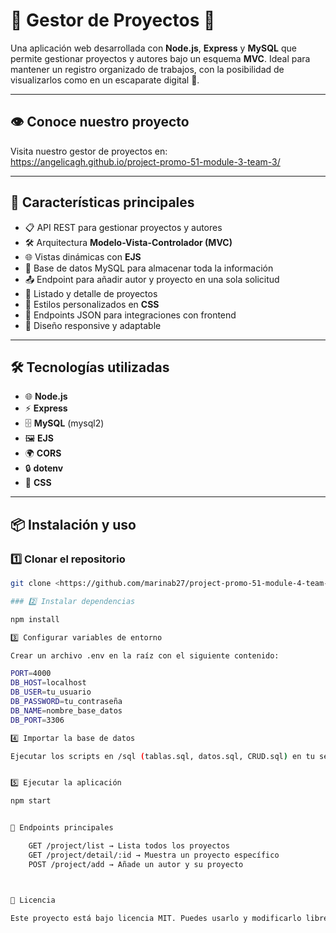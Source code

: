 # 📌 Gestor de Proyectos 🚧

Una aplicación web desarrollada con **Node.js**, **Express** y **MySQL** que permite gestionar proyectos y autores bajo un esquema **MVC**. Ideal para mantener un registro organizado de trabajos, con la posibilidad de visualizarlos como en un escaparate digital 📸.

---

## 👁️ Conoce nuestro proyecto

Visita nuestro gestor de proyectos en:  
https://angelicagh.github.io/project-promo-51-module-3-team-3/

---

## 🚀 Características principales

- 📋 API REST para gestionar proyectos y autores
- 🛠️ Arquitectura **Modelo-Vista-Controlador (MVC)**
- 🌐 Vistas dinámicas con **EJS**
- 💾 Base de datos MySQL para almacenar toda la información
- 📤 Endpoint para añadir autor y proyecto en una sola solicitud
- 📑 Listado y detalle de proyectos
- 🎨 Estilos personalizados en **CSS**
- 🔄 Endpoints JSON para integraciones con frontend
- 📱 Diseño responsive y adaptable

---

## 🛠️ Tecnologías utilizadas

- 🌐 **Node.js**
- ⚡ **Express**
- 🗄️ **MySQL** (mysql2)
- 🖼 **EJS**
- 🌍 **CORS**
- 🔒 **dotenv**
- 🎨 **CSS**

---

## 📦 Instalación y uso

### 1️⃣ Clonar el repositorio

```bash
git clone <https://github.com/marinab27/project-promo-51-module-4-team-3.git>

### 2️⃣ Instalar dependencias

npm install

3️⃣ Configurar variables de entorno

Crear un archivo .env en la raíz con el siguiente contenido:

PORT=4000
DB_HOST=localhost
DB_USER=tu_usuario
DB_PASSWORD=tu_contraseña
DB_NAME=nombre_base_datos
DB_PORT=3306

4️⃣ Importar la base de datos

Ejecutar los scripts en /sql (tablas.sql, datos.sql, CRUD.sql) en tu servidor MySQL.


5️⃣ Ejecutar la aplicación

npm start


📌 Endpoints principales

    GET /project/list → Lista todos los proyectos
    GET /project/detail/:id → Muestra un proyecto específico
    POST /project/add → Añade un autor y su proyecto



📜 Licencia

Este proyecto está bajo licencia MIT. Puedes usarlo y modificarlo libremente.
```
